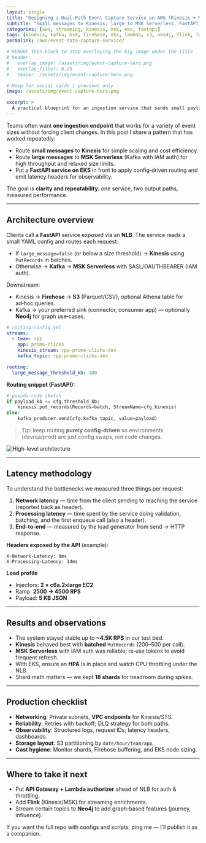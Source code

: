 ```yaml
---
layout: single
title: "Designing a Dual-Path Event Capture Service on AWS (Kinesis + MSK) — Latency Benchmarks & Production Checklist"
subtitle: "Small messages to Kinesis; large to MSK Serverless. FastAPI gateway on EKS."
categories: [aws, streaming, kinesis, msk, eks, fastapi]
tags: [kinesis, kafka, msk, firehose, eks, lambda, s3, neo4j, flink, fastapi]
permalink: /aws/event-data-capture-service/

# REMOVE this block to stop overlaying the big image under the title
# header:
#   overlay_image: /assets/img/event-capture-hero.png
#   overlay_filter: 0.25
#   teaser: /assets/img/event-capture-hero.png

# Keep for social cards / previews only
image: /assets/img/event-capture-hero.png

excerpt: >
  A practical blueprint for an ingestion service that sends small payloads to Kinesis and larger ones to MSK Serverless — fronted by FastAPI on EKS. Includes routing logic, latency methodology, results, and a production checklist.
---
```



Teams often want **one ingestion endpoint** that works for a variety of event sizes without forcing client changes. In this post I share a pattern that has worked repeatedly:
- Route **small messages** to **Kinesis** for simple scaling and cost efficiency.
- Route **large messages** to **MSK Serverless** (Kafka with IAM auth) for high throughput and relaxed size limits.
- Put a **FastAPI service on EKS** in front to apply config‑driven routing and emit latency headers for observability.

The goal is **clarity and repeatability**: one service, two output paths, measured performance.

---

## Architecture overview

Clients call a **FastAPI** service exposed via an **NLB**. The service reads a small YAML config and routes each request:

- If `large_message=false` (or below a size threshold) → **Kinesis** using `PutRecords` in batches.
- Otherwise → **Kafka** → **MSK Serverless** with SASL/OAUTHBEARER (IAM auth).

Downstream:
- Kinesis → **Firehose** → **S3** (Parquet/CSV), optional Athena table for ad‑hoc queries.
- Kafka → your preferred sink (connector, consumer app) — optionally **Neo4j** for graph use‑cases.

```yaml
# routing-config.yml
streams:
  - team: rpp
    app: promo-clicks
    kinesis_stream: rpp-promo-clicks-dev
    kafka_topic: rpp-promo-clicks-dev

routing:
  large_message_threshold_kb: 100
```

**Routing snippet (FastAPI):**
```python
# pseudo-code sketch
if payload_kb <= cfg.threshold_kb:
    kinesis.put_records(Records=batch, StreamName=cfg.kinesis)
else:
    kafka_producer.send(cfg.kafka_topic, value=payload)
```

> Tip: keep routing **purely config‑driven** so environments (dev/qa/prod) are just config swaps, not code changes.

![High-level architecture](/assets/img/event-capture-arch.png)

---

## Latency methodology

To understand the bottlenecks we measured three things per request:

1. **Network latency** — time from the client sending to reaching the service (reported back as header).
2. **Processing latency** — time spent by the service doing validation, batching, and the first enqueue call (also a header).
3. **End‑to‑end** — measured by the load generator from send → HTTP response.

**Headers exposed by the API** (example):
```
X-Network-Latency: 9ms
X-Processing-Latency: 14ms
```

**Load profile**
- Injectors: **2 × c6a.2xlarge EC2**
- Ramp: **2500 → 4500 RPS**
- Payload: **5 KB JSON**

---

## Results and observations

- The system stayed stable up to **~4.5K RPS** in our test bed.
- **Kinesis** behaved best with **batched** `PutRecords` (200–500 per call).
- **MSK Serverless** with IAM auth was reliable; re‑use tokens to avoid frequent refresh.
- With EKS, ensure an **HPA** is in place and watch CPU throttling under the NLB.
- Shard math matters — we kept **18 shards** for headroom during spikes.

---

## Production checklist

- **Networking**: Private subnets, **VPC endpoints** for Kinesis/STS.
- **Reliability**: Retries with backoff; DLQ strategy for both paths.
- **Observability**: Structured logs, request IDs, latency headers, dashboards.
- **Storage layout**: S3 partitioning by `date/hour/team/app`.
- **Cost hygiene**: Monitor shards, Firehose buffering, and EKS node sizing.

---

## Where to take it next

- Put **API Gateway + Lambda authorizer** ahead of NLB for auth & throttling.
- Add **Flink** (Kinesis/MSK) for streaming enrichments.
- Stream certain topics to **Neo4j** to add graph‑based features (journey, influence).

If you want the full repo with configs and scripts, ping me — I’ll publish it as a companion.

